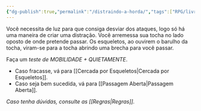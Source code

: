 ```yaml
---
{"dg-publish":true,"permalink":"/distraindo-a-horda/","tags":["RPG/livro-jogo/Draegeni/story-points"],"created":"2024-12-24T16:42:53.012-05:00","updated":"2024-12-24T16:48:43.255-05:00"}
---
```



Você necessita de luz para que consiga desviar dos ataques, logo só há uma maneira de criar uma distração. Você arremessa sua tocha no lado oposto de onde pretende passar. Os esqueletos, ao ouvirem o barulho da tocha, viram-se para a tocha abrindo uma brecha para você passar.

Faça um *teste de MOBILIDADE + QUIETAMENTE*.

- Caso fracasse, vá para [[Cercada por Esqueletos\|Cercada por Esqueletos]].
- Caso seja bem sucedida, vá para [[Passagem Aberta\|Passagem Aberta]].

*Caso tenha dúvidas, consulte as [[Regras\|Regras]].*
